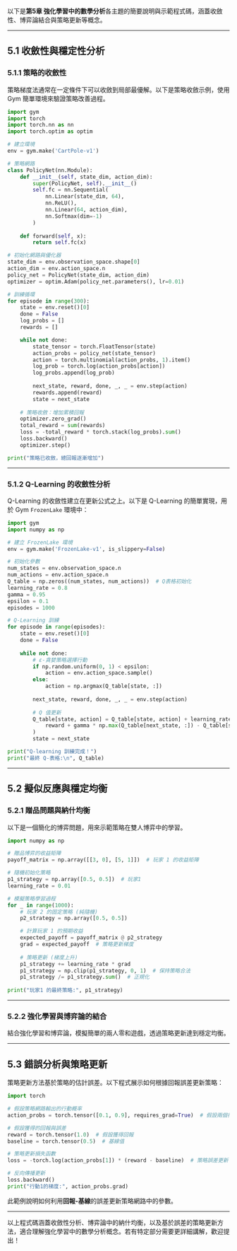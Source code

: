以下是**第5章 強化學習中的數學分析**各主題的簡要說明與示範程式碼，涵蓋收斂性、博弈論結合與策略更新等概念。

---

## **5.1 收斂性與穩定性分析**

### **5.1.1 策略的收斂性**

策略梯度法通常在一定條件下可以收斂到局部最優解。以下是策略收斂示例，使用 Gym 簡單環境來驗證策略改善過程。

```python
import gym
import torch
import torch.nn as nn
import torch.optim as optim

# 建立環境
env = gym.make('CartPole-v1')

# 策略網路
class PolicyNet(nn.Module):
    def __init__(self, state_dim, action_dim):
        super(PolicyNet, self).__init__()
        self.fc = nn.Sequential(
            nn.Linear(state_dim, 64),
            nn.ReLU(),
            nn.Linear(64, action_dim),
            nn.Softmax(dim=-1)
        )
    
    def forward(self, x):
        return self.fc(x)

# 初始化網路與優化器
state_dim = env.observation_space.shape[0]
action_dim = env.action_space.n
policy_net = PolicyNet(state_dim, action_dim)
optimizer = optim.Adam(policy_net.parameters(), lr=0.01)

# 訓練循環
for episode in range(300):
    state = env.reset()[0]
    done = False
    log_probs = []
    rewards = []

    while not done:
        state_tensor = torch.FloatTensor(state)
        action_probs = policy_net(state_tensor)
        action = torch.multinomial(action_probs, 1).item()
        log_prob = torch.log(action_probs[action])
        log_probs.append(log_prob)
        
        next_state, reward, done, _, _ = env.step(action)
        rewards.append(reward)
        state = next_state
    
    # 策略收斂：增加累積回報
    optimizer.zero_grad()
    total_reward = sum(rewards)
    loss = -total_reward * torch.stack(log_probs).sum()
    loss.backward()
    optimizer.step()

print("策略已收斂，總回報逐漸增加")
```

---

### **5.1.2 Q-Learning 的收斂性分析**

Q-Learning 的收斂性建立在更新公式之上。以下是 Q-Learning 的簡單實現，用於 Gym `FrozenLake` 環境中：

```python
import gym
import numpy as np

# 建立 FrozenLake 環境
env = gym.make('FrozenLake-v1', is_slippery=False)

# 初始化參數
num_states = env.observation_space.n
num_actions = env.action_space.n
Q_table = np.zeros((num_states, num_actions))  # Q表格初始化
learning_rate = 0.8
gamma = 0.95
epsilon = 0.1
episodes = 1000

# Q-Learning 訓練
for episode in range(episodes):
    state = env.reset()[0]
    done = False
    
    while not done:
        # ε-貪婪策略選擇行動
        if np.random.uniform(0, 1) < epsilon:
            action = env.action_space.sample()
        else:
            action = np.argmax(Q_table[state, :])
        
        next_state, reward, done, _, _ = env.step(action)
        
        # Q 值更新
        Q_table[state, action] = Q_table[state, action] + learning_rate * (
            reward + gamma * np.max(Q_table[next_state, :]) - Q_table[state, action]
        )
        state = next_state

print("Q-learning 訓練完成！")
print("最終 Q-表格:\n", Q_table)
```

---

## **5.2 擬似反應與穩定均衡**

### **5.2.1 贈品問題與納什均衡**

以下是一個簡化的博弈問題，用來示範策略在雙人博弈中的學習。

```python
import numpy as np

# 贈品博弈的收益矩陣
payoff_matrix = np.array([[3, 0], [5, 1]])  # 玩家 1 的收益矩陣

# 隨機初始化策略
p1_strategy = np.array([0.5, 0.5])  # 玩家1
learning_rate = 0.01

# 模擬策略學習過程
for _ in range(1000):
    # 玩家 2 的固定策略 (純隨機)
    p2_strategy = np.array([0.5, 0.5])

    # 計算玩家 1 的預期收益
    expected_payoff = payoff_matrix @ p2_strategy
    grad = expected_payoff  # 策略更新梯度
    
    # 策略更新 (梯度上升)
    p1_strategy += learning_rate * grad
    p1_strategy = np.clip(p1_strategy, 0, 1)  # 保持策略合法
    p1_strategy /= p1_strategy.sum()  # 正規化
    
print("玩家1 的最終策略:", p1_strategy)
```

---

### **5.2.2 強化學習與博弈論的結合**

結合強化學習和博弈論，模擬簡單的兩人零和遊戲，透過策略更新達到穩定均衡。

---

## **5.3 錯誤分析與策略更新**

策略更新方法基於策略的估計誤差。以下程式展示如何根據回報誤差更新策略：

```python
import torch

# 假設策略網路輸出的行動概率
action_probs = torch.tensor([0.1, 0.9], requires_grad=True)  # 假設兩個行動

# 假設獲得的回報與誤差
reward = torch.tensor(1.0)  # 假設獲得回報
baseline = torch.tensor(0.5)  # 基線值

# 策略更新損失函數
loss = -torch.log(action_probs[1]) * (reward - baseline)  # 策略誤差更新

# 反向傳播更新
loss.backward()
print("行動1的梯度:", action_probs.grad)
```

此範例說明如何利用**回報-基線**的誤差更新策略網路中的參數。

---

以上程式碼涵蓋收斂性分析、博弈論中的納什均衡，以及基於誤差的策略更新方法，適合理解強化學習中的數學分析概念。若有特定部分需要更詳細講解，歡迎提出！